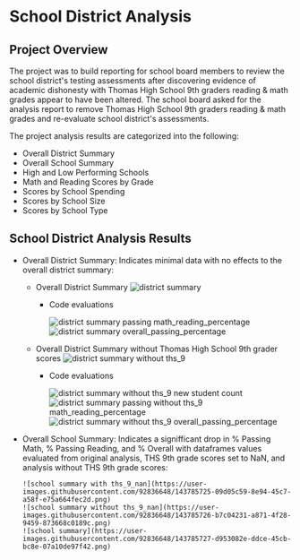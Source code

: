 # School District Analysis

## Project Overview
The project was to build reporting for school board members to review the school district's testing assessments after discovering evidence of academic dishonesty with Thomas High School 9th graders reading & math grades appear to have been altered. The school board asked for the analysis report to remove Thomas High School 9th graders reading & math grades and re-evaluate school district's assessments.

The project analysis results are categorized into the following:
  - Overall District Summary
  - Overall School Summary
  - High and Low Performing Schools
  - Math and Reading Scores by Grade
  - Scores by School Spending
  - Scores by School Size
  - Scores by School Type

## School District Analysis Results
  - Overall District Summary:
    Indicates minimal data with no effects to the overall district summary:
    
    - Overall District Summary
    ![district summary](https://user-images.githubusercontent.com/92836648/143784006-f50c9501-99a5-4c87-ae83-58a89b858773.png)
    
      - Code evaluations
        
        ![district summary passing math_reading_percentage](https://user-images.githubusercontent.com/92836648/143784789-d4c1ae36-04b4-42d3-9e3f-7eb05aba3e35.png)
        ![district summary overall_passing_percentage](https://user-images.githubusercontent.com/92836648/143784788-a3dcb99b-a0d3-427f-90f3-141712d6b430.png)
      
    - Overall District Summary without Thomas High School 9th grader scores
    ![district summary without ths_9](https://user-images.githubusercontent.com/92836648/143784469-9f722a15-9033-49cd-8776-9a5795d8d89d.png)
    
      - Code evaluations
        
        ![district summary without ths_9 new student count](https://user-images.githubusercontent.com/92836648/143784792-0207778e-225d-46b6-a851-b4bcc2585ea6.png)
        ![district summary passing without ths_9 math_reading_percentage](https://user-images.githubusercontent.com/92836648/143784791-7960acc4-df19-430d-ab39-1074086dceec.png)
        ![district summary without ths_9 overall_passing_percentage](https://user-images.githubusercontent.com/92836648/143784793-2c8e6332-820b-4b9e-bc69-f16c794875f1.png)
        
  - Overall School Summary:
    Indicates a signifficant drop in % Passing Math, % Passing Reading, and % Overall with dataframes values evaluated from original analysis, THS 9th grade scores set to NaN,
    and analysis without THS 9th grade scores:
    
      

        ![school summary with ths_9_nan](https://user-images.githubusercontent.com/92836648/143785725-09d05c59-8e94-45c7-a58f-e75a664fec2d.png)
        ![school summary without ths_9_nan](https://user-images.githubusercontent.com/92836648/143785726-b7c04231-a871-4f28-9459-873668c0189c.png)
        ![school summary](https://user-images.githubusercontent.com/92836648/143785727-d953082e-ddce-45cb-bc8e-07a10de97f42.png)


